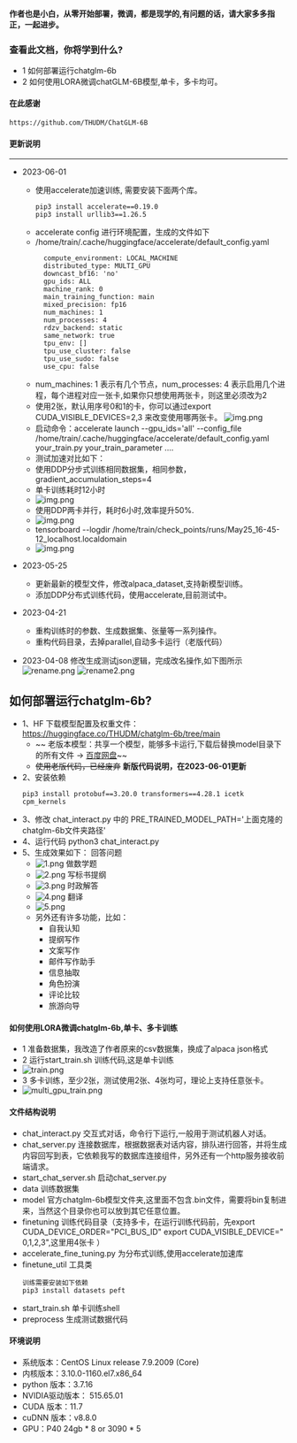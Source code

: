 #### 作者也是小白，从零开始部署，微调，都是现学的,有问题的话，请大家多多指正，一起进步。

### 查看此文档，你将学到什么?

+ 1 如何部署运行chatglm-6b
+ 2 如何使用LORA微调chatGLM-6B模型,单卡，多卡均可。

#### 在此感谢

~~~
https://github.com/THUDM/ChatGLM-6B
~~~

#### 更新说明
---

+ 2023-06-01
    - 使用accelerate加速训练, 需要安装下面两个库。
      ~~~
      pip3 install accelerate==0.19.0
      pip3 install urllib3==1.26.5
      ~~~
    - accelerate config 进行环境配置，生成的文件如下
    - /home/train/.cache/huggingface/accelerate/default_config.yaml
        ~~~
          compute_environment: LOCAL_MACHINE
          distributed_type: MULTI_GPU                                                                                                                                                                                                        
          downcast_bf16: 'no'
          gpu_ids: ALL
          machine_rank: 0
          main_training_function: main
          mixed_precision: fp16
          num_machines: 1
          num_processes: 4
          rdzv_backend: static
          same_network: true
          tpu_env: []
          tpu_use_cluster: false
          tpu_use_sudo: false
          use_cpu: false
        ~~~
    - num_machines: 1 表示有几个节点，num_processes: 4 表示启用几个进程，每个进程对应一张卡,如果你只想使用两张卡，则这里必须改为2
    - 使用2张，默认用序号0和1的卡，你可以通过export CUDA_VISIBLE_DEVICES=2,3 来改变使用哪两张卡。
      ![img.png](images/accelerate_img.png)
    - 启动命令：accelerate launch --gpu_ids='all' --config_file
      /home/train/.cache/huggingface/accelerate/default_config.yaml your_train.py your_train_parameter ....
    - 测试加速对比如下：
    - 使用DDP分步式训练相同数据集，相同参数，gradient_accumulation_steps=4
    - 单卡训练耗时12小时
    - ![img.png](images/img.png)
    - 使用DDP两卡并行，耗时6小时,效率提升50%.
    - ![img.png](images/ddp_img.png)
    - tensorboard --logdir /home/train/check_points/runs/May25_16-45-12_localhost.localdomain
    - ![img.png](images/img_1.png)

+ 2023-05-25
    - 更新最新的模型文件，修改alpaca_dataset,支持新模型训练。
    - 添加DDP分布式训练代码，使用accelerate,目前测试中。

+ 2023-04-21
    - 重构训练时的参数、生成数据集、张量等一系列操作。
    - 重构代码目录，去掉parallel,自动多卡运行（老版代码）

+ 2023-04-08 修改生成测试json逻辑，完成改名操作,如下图所示
  ![rename.png](images%2Frename.png)
  ![rename2.png](images%2Frename2.png)

## 如何部署运行chatglm-6b?

- 1、HF 下载模型配置及权重文件： https://huggingface.co/THUDM/chatglm-6b/tree/main
    - ~~
      老版本模型：共享一个模型，能够多卡运行,下载后替换model目录下的所有文件 -> [百度网盘](https://pan.baidu.com/s/15O5WSDVqXH0QEjm5DeNeng?pwd=8888)~~
    - ~~使用老版代码，已经废弃~~   **新版代码说明，在2023-06-01更新**
- 2、安装依赖
  ~~~
  pip3 install protobuf==3.20.0 transformers==4.28.1 icetk cpm_kernels
  ~~~
- 3、修改 chat_interact.py 中的 PRE_TRAINED_MODEL_PATH='上面克隆的chatglm-6b文件夹路径'
- 4、运行代码 python3 chat_interact.py
- 5、生成效果如下：
  回答问题
    - ![1.png](images%2F1.png)
      做数学题
    - ![2.png](images%2F2.png)
      写标书提纲
    - ![3.png](images%2F3.png)
      时政解答
    - ![4.png](images%2F4.png)
      翻译
    - ![5.png](images%2F5.png)
    - 另外还有许多功能，比如：
        - 自我认知
        - 提纲写作
        - 文案写作
        - 邮件写作助手
        - 信息抽取
        - 角色扮演
        - 评论比较
        - 旅游向导

#### 如何使用LORA微调chatglm-6b,单卡、多卡训练

+ 1 准备数据集，我改造了作者原来的csv数据集，换成了alpaca json格式
+ 2 运行start_train.sh 训练代码,这是单卡训练
+ ![train.png](images%2Ftrain.png)
+ 3 多卡训练，至少2张，测试使用2张、4张均可，理论上支持任意张卡。
+ ![multi_gpu_train.png](images%2Fmulti_gpu_train.png)

#### 文件结构说明

+ chat_interact.py 交互式对话，命令行下运行,一般用于测试机器人对话。
+ chat_server.py 连接数据库，根据数据表对话内容，排队进行回答，并将生成内容回写到表，它依赖我写的数据库连接组件，另外还有一个http服务接收前端请求。
+ start_chat_server.sh 启动chat_server.py
+ data 训练数据集
+ model 官方chatglm-6b模型文件夹,这里面不包含.bin文件，需要将bin复制进来，当然这个目录你也可以放到其它任意位置。
+ finetuning 训练代码目录（支持多卡，在运行训练代码前，先export CUDA_DEVICE_ORDER="PCI_BUS_ID" export CUDA_VISIBLE_DEVICE="
  0,1,2,3",这里用4张卡 ）
+ accelerate_fine_tuning.py 为分布式训练,使用accelerate加速库
+ finetune_util 工具类
  ~~~
  训练需要安装如下依赖
  pip3 install datasets peft
  ~~~
+ start_train.sh 单卡训练shell
+ preprocess 生成测试数据代码

#### 环境说明

+ 系统版本：CentOS Linux release 7.9.2009 (Core)
+ 内核版本：3.10.0-1160.el7.x86_64
+ python 版本：3.7.16
+ NVIDIA驱动版本： 515.65.01
+ CUDA 版本：11.7
+ cuDNN 版本：v8.8.0
+ GPU：P40 24gb * 8 or 3090 * 5 